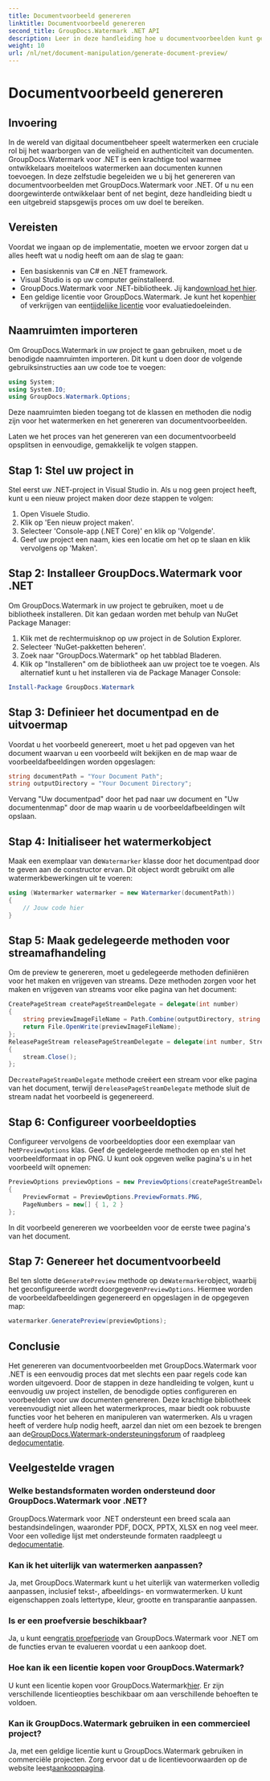 ```yaml
---
title: Documentvoorbeeld genereren
linktitle: Documentvoorbeeld genereren
second_title: GroupDocs.Watermark .NET API
description: Leer in deze handleiding hoe u documentvoorbeelden kunt genereren met GroupDocs.Watermark voor .NET. Verbeter moeiteloos uw documentbeveiliging en -beheer.
weight: 10
url: /nl/net/document-manipulation/generate-document-preview/
---
```


# Documentvoorbeeld genereren

## Invoering
In de wereld van digitaal documentbeheer speelt watermerken een cruciale rol bij het waarborgen van de veiligheid en authenticiteit van documenten. GroupDocs.Watermark voor .NET is een krachtige tool waarmee ontwikkelaars moeiteloos watermerken aan documenten kunnen toevoegen. In deze zelfstudie begeleiden we u bij het genereren van documentvoorbeelden met GroupDocs.Watermark voor .NET. Of u nu een doorgewinterde ontwikkelaar bent of net begint, deze handleiding biedt u een uitgebreid stapsgewijs proces om uw doel te bereiken.
## Vereisten
Voordat we ingaan op de implementatie, moeten we ervoor zorgen dat u alles heeft wat u nodig heeft om aan de slag te gaan:
- Een basiskennis van C# en .NET framework.
- Visual Studio is op uw computer geïnstalleerd.
- GroupDocs.Watermark voor .NET-bibliotheek. Jij kan[download het hier](https://releases.groupdocs.com/Watermark/net/).
-  Een geldige licentie voor GroupDocs.Watermark. Je kunt het kopen[hier](https://purchase.groupdocs.com/buy) of verkrijgen van een[tijdelijke licentie](https://purchase.groupdocs.com/temporary-license/) voor evaluatiedoeleinden.
## Naamruimten importeren
Om GroupDocs.Watermark in uw project te gaan gebruiken, moet u de benodigde naamruimten importeren. Dit kunt u doen door de volgende gebruiksinstructies aan uw code toe te voegen:
```csharp
using System;
using System.IO;
using GroupDocs.Watermark.Options;
```
Deze naamruimten bieden toegang tot de klassen en methoden die nodig zijn voor het watermerken en het genereren van documentvoorbeelden.

Laten we het proces van het genereren van een documentvoorbeeld opsplitsen in eenvoudige, gemakkelijk te volgen stappen.
## Stap 1: Stel uw project in
Stel eerst uw .NET-project in Visual Studio in. Als u nog geen project heeft, kunt u een nieuw project maken door deze stappen te volgen:
1. Open Visuele Studio.
2. Klik op 'Een nieuw project maken'.
3. Selecteer 'Console-app (.NET Core)' en klik op 'Volgende'.
4. Geef uw project een naam, kies een locatie om het op te slaan en klik vervolgens op 'Maken'.
## Stap 2: Installeer GroupDocs.Watermark voor .NET
Om GroupDocs.Watermark in uw project te gebruiken, moet u de bibliotheek installeren. Dit kan gedaan worden met behulp van NuGet Package Manager:
1. Klik met de rechtermuisknop op uw project in de Solution Explorer.
2. Selecteer 'NuGet-pakketten beheren'.
3. Zoek naar "GroupDocs.Watermark" op het tabblad Bladeren.
4. Klik op "Installeren" om de bibliotheek aan uw project toe te voegen.
Als alternatief kunt u het installeren via de Package Manager Console:
```powershell
Install-Package GroupDocs.Watermark
```
## Stap 3: Definieer het documentpad en de uitvoermap
Voordat u het voorbeeld genereert, moet u het pad opgeven van het document waarvan u een voorbeeld wilt bekijken en de map waar de voorbeeldafbeeldingen worden opgeslagen:
```csharp
string documentPath = "Your Document Path";
string outputDirectory = "Your Document Directory";
```
Vervang "Uw documentpad" door het pad naar uw document en "Uw documentenmap" door de map waarin u de voorbeeldafbeeldingen wilt opslaan.
## Stap 4: Initialiseer het watermerkobject
Maak een exemplaar van de`Watermarker` klasse door het documentpad door te geven aan de constructor ervan. Dit object wordt gebruikt om alle watermerkbewerkingen uit te voeren:
```csharp
using (Watermarker watermarker = new Watermarker(documentPath))
{
    // Jouw code hier
}
```
## Stap 5: Maak gedelegeerde methoden voor streamafhandeling
Om de preview te genereren, moet u gedelegeerde methoden definiëren voor het maken en vrijgeven van streams. Deze methoden zorgen voor het maken en vrijgeven van streams voor elke pagina van het document:
```csharp
CreatePageStream createPageStreamDelegate = delegate(int number)
{
    string previewImageFileName = Path.Combine(outputDirectory, string.Format("page{0}.png", number));
    return File.OpenWrite(previewImageFileName);
};
ReleasePageStream releasePageStreamDelegate = delegate(int number, Stream stream)
{
    stream.Close();
};
```
 De`createPageStreamDelegate` methode creëert een stream voor elke pagina van het document, terwijl de`releasePageStreamDelegate` methode sluit de stream nadat het voorbeeld is gegenereerd.
## Stap 6: Configureer voorbeeldopties
 Configureer vervolgens de voorbeeldopties door een exemplaar van het`PreviewOptions` klas. Geef de gedelegeerde methoden op en stel het voorbeeldformaat in op PNG. U kunt ook opgeven welke pagina's u in het voorbeeld wilt opnemen:
```csharp
PreviewOptions previewOptions = new PreviewOptions(createPageStreamDelegate, releasePageStreamDelegate)
{
    PreviewFormat = PreviewOptions.PreviewFormats.PNG,
    PageNumbers = new[] { 1, 2 }
};
```
In dit voorbeeld genereren we voorbeelden voor de eerste twee pagina's van het document.
## Stap 7: Genereer het documentvoorbeeld
 Bel ten slotte de`GeneratePreview` methode op de`Watermarker`object, waarbij het geconfigureerde wordt doorgegeven`PreviewOptions`. Hiermee worden de voorbeeldafbeeldingen gegenereerd en opgeslagen in de opgegeven map:
```csharp
watermarker.GeneratePreview(previewOptions);
```
## Conclusie
Het genereren van documentvoorbeelden met GroupDocs.Watermark voor .NET is een eenvoudig proces dat met slechts een paar regels code kan worden uitgevoerd. Door de stappen in deze handleiding te volgen, kunt u eenvoudig uw project instellen, de benodigde opties configureren en voorbeelden voor uw documenten genereren. Deze krachtige bibliotheek vereenvoudigt niet alleen het watermerkproces, maar biedt ook robuuste functies voor het beheren en manipuleren van watermerken.
 Als u vragen heeft of verdere hulp nodig heeft, aarzel dan niet om een bezoek te brengen aan de[GroupDocs.Watermark-ondersteuningsforum](https://forum.groupdocs.com/c/watermark/19) of raadpleeg de[documentatie](https://tutorials.groupdocs.com/Watermark/net/).
## Veelgestelde vragen
### Welke bestandsformaten worden ondersteund door GroupDocs.Watermark voor .NET?
 GroupDocs.Watermark voor .NET ondersteunt een breed scala aan bestandsindelingen, waaronder PDF, DOCX, PPTX, XLSX en nog veel meer. Voor een volledige lijst met ondersteunde formaten raadpleegt u de[documentatie](https://tutorials.groupdocs.com/Watermark/net/).
### Kan ik het uiterlijk van watermerken aanpassen?
Ja, met GroupDocs.Watermark kunt u het uiterlijk van watermerken volledig aanpassen, inclusief tekst-, afbeeldings- en vormwatermerken. U kunt eigenschappen zoals lettertype, kleur, grootte en transparantie aanpassen.
### Is er een proefversie beschikbaar?
 Ja, u kunt een[gratis proefperiode](https://releases.groupdocs.com/) van GroupDocs.Watermark voor .NET om de functies ervan te evalueren voordat u een aankoop doet.
### Hoe kan ik een licentie kopen voor GroupDocs.Watermark?
 U kunt een licentie kopen voor GroupDocs.Watermark[hier](https://purchase.groupdocs.com/buy). Er zijn verschillende licentieopties beschikbaar om aan verschillende behoeften te voldoen.
### Kan ik GroupDocs.Watermark gebruiken in een commercieel project?
 Ja, met een geldige licentie kunt u GroupDocs.Watermark gebruiken in commerciële projecten. Zorg ervoor dat u de licentievoorwaarden op de website leest[aankooppagina](https://purchase.groupdocs.com/buy).